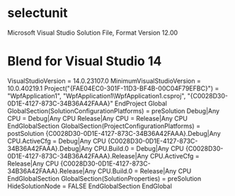 # selectunit

Microsoft Visual Studio Solution File, Format Version 12.00
# Blend for Visual Studio 14
VisualStudioVersion = 14.0.23107.0
MinimumVisualStudioVersion = 10.0.40219.1
Project("{FAE04EC0-301F-11D3-BF4B-00C04F79EFBC}") = "WpfApplication1", "WpfApplication1\WpfApplication1.csproj", "{C0028D30-0D1E-4127-873C-34B36A42FAAA}"
EndProject
Global
	GlobalSection(SolutionConfigurationPlatforms) = preSolution
		Debug|Any CPU = Debug|Any CPU
		Release|Any CPU = Release|Any CPU
	EndGlobalSection
	GlobalSection(ProjectConfigurationPlatforms) = postSolution
		{C0028D30-0D1E-4127-873C-34B36A42FAAA}.Debug|Any CPU.ActiveCfg = Debug|Any CPU
		{C0028D30-0D1E-4127-873C-34B36A42FAAA}.Debug|Any CPU.Build.0 = Debug|Any CPU
		{C0028D30-0D1E-4127-873C-34B36A42FAAA}.Release|Any CPU.ActiveCfg = Release|Any CPU
		{C0028D30-0D1E-4127-873C-34B36A42FAAA}.Release|Any CPU.Build.0 = Release|Any CPU
	EndGlobalSection
	GlobalSection(SolutionProperties) = preSolution
		HideSolutionNode = FALSE
	EndGlobalSection
EndGlobal
